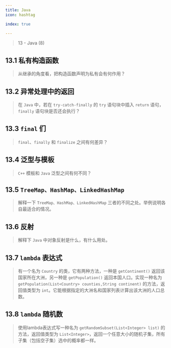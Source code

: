 ```yaml
---
title: Java
icon: hashtag

index: true

---
```


> 13 - Java (8)

<!-- more -->

## 13.1 私有构造函数
  > 从继承的角度看，把构造函数声明为私有会有何作用？

## 13.2 异常处理中的返回
  > 在 `Java` 中，若在 `try-catch-finally` 的 `try` 语句块中插入 `return` 语句，`finally` 语句块是否还会执行？

## 13.3 `final` 们
  > `final`、`finally` 和 `finalize` 之间有何差异？

## 13.4 泛型与模板
  > `C++` 模板和 `Java` 泛型之间有何不同？

## 13.5 `TreeMap、HashMap、LinkedHashMap`
  > 解释一下 `TreeMap、HashMap、LinkedHashMap` 三者的不同之处。举例说明各自最适合的情况。

## 13.6 反射
  > 解释下 `Java` 中对象反射是什么，有什么用处。

## 13.7 `lambda` 表达式
  > 有一个名为 `Country` 的类，它有两种方法，一种是 `getContinent()` 返回该国家所在大洲，另一种是 `getPopulation()` 返回本国人口。实现一种名为 `getPopulation(List<Country> counties,String continent)` 的方法，返回值类型为 `int`。它能根据指定的大洲名和国家列表计算出该大洲的人口总数。

## 13.8 `lambda` 随机数
  > 使用lambda表达式写一种名为 `getRandomSubset(List<Integer> list)` 的方法，返回值类型为 `List<Integer>`，返回一个任意大小的随机子集，所有子集（包括空子集）选中的概率都一样。